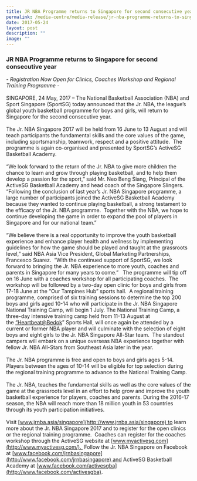 ```yaml
---
title: JR NBA Programme returns to Singapore for second consecutive year
permalink: /media-centre/media-release/jr-nba-programme-returns-to-singapore-for-second-consecutive-year/
date: 2017-05-24
layout: post
description: ""
image: ""
---
```

### **JR NBA Programme returns to Singapore for second consecutive year**     
_\- Registration Now Open for Clinics, Coaches Workshop and Regional Training Programme -_  
   
SINGAPORE, 24 May, 2017 – The National Basketball Association (NBA) and Sport Singapore (SportSG) today announced that the Jr. NBA, the league’s global youth basketball programme for boys and girls, will return to Singapore for the second consecutive year.    
   
The Jr. NBA Singapore 2017 will be held from 16 June to 13 August and will teach participants the fundamental skills and the core values of the game, including sportsmanship, teamwork, respect and a positive attitude.  The programme is again co-organised and presented by SportSG’s ActiveSG Basketball Academy.  
   
“We look forward to the return of the Jr. NBA to give more children the chance to learn and grow through playing basketball, and to help them develop a passion for the sport,” said Mr. Neo Beng Siang, Principal of the ActiveSG Basketball Academy and head coach of the Singapore Slingers.  “Following the conclusion of last year’s Jr. NBA Singapore programme, a large number of participants joined the ActiveSG Basketball Academy because they wanted to continue playing basketball, a strong testament to the efficacy of the Jr. NBA programme.  Together with the NBA, we hope to continue developing the game in order to expand the pool of players in Singapore and for our national team.”  
   
“We believe there is a real opportunity to improve the youth basketball experience and enhance player health and wellness by implementing guidelines for how the game should be played and taught at the grassroots level,” said NBA Asia Vice President, Global Marketing Partnerships, Francesco Suarez.  “With the continued support of SportSG, we look forward to bringing the Jr. NBA experience to more youth, coaches and parents in Singapore for many years to come.”   The programme will tip off on 16 June with a coaches workshop for all participating coaches.  The workshop will be followed by a two-day open clinic for boys and girls from 17-18 June at the “Our Tampines Hub” sports hall.  A regional training programme, comprised of six training sessions to determine the top 200 boys and girls aged 10-14 who will participate in the Jr. NBA Singapore National Training Camp, will begin 1 July. The National Training Camp, a three-day intensive training camp held from 11-13 August at the [“Heartbeat@Bedok](mailto:%E2%80%9CHeartbeat@Bedok)” Sports Hall, will once again be attended by a current or former NBA player and will culminate with the selection of eight boys and eight girls to the Jr. NBA Singapore All-Star team.  The standout campers will embark on a unique overseas NBA experience together with fellow Jr. NBA All-Stars from Southeast Asia later in the year.   
   
The Jr. NBA programme is free and open to boys and girls ages 5-14.  Players between the ages of 10-14 will be eligible for top selection during the regional training programme to advance to the National Training Camp.    
   
The Jr. NBA, teaches the fundamental skills as well as the core values of the game at the grassroots level in an effort to help grow and improve the youth basketball experience for players, coaches and parents. During the 2016-17 season, the NBA will reach more than 18 million youth in 53 countries through its youth participation initiatives.      
   
Visit [www.jrnba.asia/singapore](http://www.jrnba.asia/singapore) to learn more about the Jr. NBA Singapore 2017 and to register for the open clinics or the regional training programme.  Coaches can register for the coaches workshop through the ActiveSG website at [www.myactivesg.com](http://www.myactivesg.com/).  Follow the Jr. NBA Singapore on Facebook at [www.facebook.com/jrnbasingapore](http://www.facebook.com/jrnbasingapore) and ActiveSG Basketball Academy at [www.facebook.com/activesgba](http://www.facebook.com/activesgba).